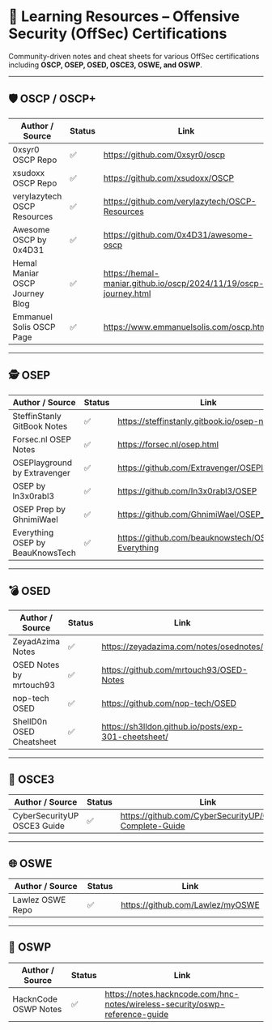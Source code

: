 # 🧠 Learning Resources – Offensive Security (OffSec) Certifications

Community-driven notes and cheat sheets for various OffSec certifications including **OSCP, OSEP, OSED, OSCE3, OSWE, and OSWP**.

---

## 🛡️ OSCP / OSCP+

| Author / Source                 | Status | Link                                                       |
|--------------------------------|--------|------------------------------------------------------------|
| 0xsyr0 OSCP Repo               | ✅     | https://github.com/0xsyr0/oscp                             |
| xsudoxx OSCP Repo              | ✅     | https://github.com/xsudoxx/OSCP                            |
| verylazytech OSCP Resources    | ✅     | https://github.com/verylazytech/OSCP-Resources             |
| Awesome OSCP by 0x4D31         | ✅     | https://github.com/0x4D31/awesome-oscp                     |
| Hemal Maniar OSCP Journey Blog | ✅     | https://hemal-maniar.github.io/oscp/2024/11/19/oscp-journey.html |
| Emmanuel Solis OSCP Page       | ✅     | https://www.emmanuelsolis.com/oscp.html                    |

---

## 🕵️ OSEP

| Author / Source                  | Status | Link                                                       |
|----------------------------------|--------|------------------------------------------------------------|
| SteffinStanly GitBook Notes     | ✅     | https://steffinstanly.gitbook.io/osep-notes               |
| Forsec.nl OSEP Notes            | ✅     | https://forsec.nl/osep.html                                |
| OSEPlayground by Extravenger    | ✅     | https://github.com/Extravenger/OSEPlayground              |
| OSEP by In3x0rabl3              | ✅     | https://github.com/In3x0rabl3/OSEP                        |
| OSEP Prep by GhnimiWael         | ✅     | https://github.com/GhnimiWael/OSEP_Prep                   |
| Everything OSEP by BeauKnowsTech| ✅     | https://github.com/beauknowstech/OSEP-Everything          |

---

## 💣 OSED

| Author / Source               | Status | Link                                                       |
|------------------------------|--------|------------------------------------------------------------|
| ZeyadAzima Notes             | ✅     | https://zeyadazima.com/notes/osednotes/                   |
| OSED Notes by mrtouch93      | ✅     | https://github.com/mrtouch93/OSED-Notes                   |
| nop-tech OSED                | ✅     | https://github.com/nop-tech/OSED                          |
| ShellD0n OSED Cheatsheet     | ✅     | https://sh3lldon.github.io/posts/exp-301-cheetsheet/      |

---

## 🔐 OSCE3

| Author / Source                   | Status | Link                                                       |
|----------------------------------|--------|------------------------------------------------------------|
| CyberSecurityUP OSCE3 Guide      | ✅     | https://github.com/CyberSecurityUP/OSCE3-Complete-Guide    |

---

## 🌐 OSWE

| Author / Source     | Status | Link                                                       |
|---------------------|--------|------------------------------------------------------------|
| Lawlez OSWE Repo    | ✅     | https://github.com/Lawlez/myOSWE                          |

---

## 📡 OSWP

| Author / Source     | Status | Link                                                       |
|---------------------|--------|------------------------------------------------------------|
| HacknCode OSWP Notes| ✅     | https://notes.hackncode.com/hnc-notes/wireless-security/oswp-reference-guide |
